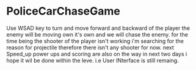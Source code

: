 # PoliceCarChaseGame
Use WSAD key to turn and move forward and backward of the player
the enemy will be moving own it's own and we will chase the enemy.
for the time being the shooter of the player isn't working i'm searching for the reason for projectile therefore there isn't any shooter for now.
next Speed_up power ups and scoring are also on the way in next two days i hope it wil be done within the leve. i.e User INterface is still remaing.
 
